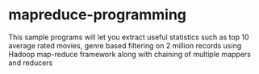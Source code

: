 # mapreduce-programming
This sample programs will let you extract useful statistics such as top 10 average rated movies, genre based filtering on 2 million records using Hadoop map-reduce framework along with chaining of multiple mappers and reducers
